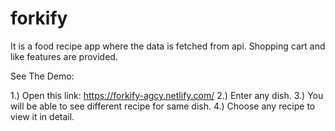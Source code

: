# forkify
It is a food recipe app where the data is fetched from api. Shopping cart and like features are provided.

See The Demo:

1.) Open this link: https://forkify-agcy.netlify.com/
2.) Enter any dish.
3.) You will be able to see different recipe for same dish.
4.) Choose any recipe to view it in detail.
